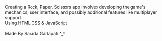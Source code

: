 Creating a Rock, Paper, Scissors app involves developing the game's mechanics, user interface, and possibly additional features like multiplayer support.<br>
Using HTML CSS & JavaScript<br><br>
Made By Sarada Garlapati ^_^
